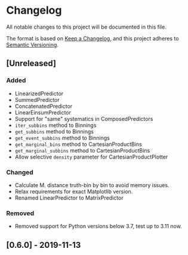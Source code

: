 # Changelog
All notable changes to this project will be documented in this file.

The format is based on [Keep a Changelog](https://keepachangelog.com/en/1.0.0/),
and this project adheres to [Semantic Versioning](https://semver.org/spec/v2.0.0.html).

## [Unreleased]

### Added
- LinearizedPredictor
- SummedPredictor
- ConcatenatedPredictor
- LinearEinsumPredictor
- Support for "same" systematics in ComposedPredictors
- `iter_subbins` method to Binnings
- `get_subbins` method to Binnings
- `get_event_subbins` method to Binnings
- `get_marginal_bins` method to CartesianProductBins
- `get_marginal_subbins` method to CartesianProductBins
- Allow selective `density` parameter for CartesianProductPlotter

### Changed
- Calculate M. distance truth-bin by bin to avoid memory issues.
- Relax requirements for exact Matplotlib version.
- Renamed LinearPredictor to MatrixPredictor

### Removed
- Removed support for Python versions below 3.7, test up to 3.11 now.

## [0.6.0] - 2019-11-13
